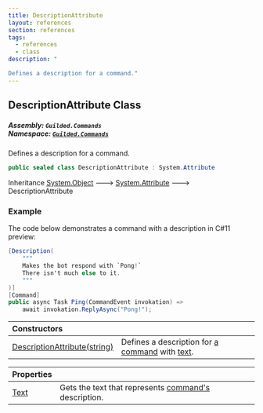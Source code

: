 ```yaml
---
title: DescriptionAttribute
layout: references
section: references
tags:
  - references
  - class
description: "

Defines a description for a command."
---
```


## DescriptionAttribute Class
##### **Assembly:** `Guilded.Commands`<br/>**Namespace:** [`Guilded.Commands`](Guilded.Commands 'Guilded.Commands')

Defines a description for a command.

```csharp
public sealed class DescriptionAttribute : System.Attribute
```

Inheritance [System.Object](https://docs.microsoft.com/en-us/dotnet/api/System.Object 'System.Object') &#129106; [System.Attribute](https://docs.microsoft.com/en-us/dotnet/api/System.Attribute 'System.Attribute') &#129106; DescriptionAttribute

### Example
  
The code below demonstrates a command with a description in C#11 preview:  
  
```csharp  
[Description(  
    """  
    Makes the bot respond with `Pong!`  
    There isn't much else to it.  
    """  
)]  
[Command]  
public async Task Ping(CommandEvent invokation) =>  
    await invokation.ReplyAsync("Pong!");  
```

| Constructors | |
| :--- | :--- |
| [DescriptionAttribute(string)](DescriptionAttribute.DescriptionAttribute(string) 'Guilded.Commands.DescriptionAttribute.DescriptionAttribute(string)') | Defines a description for [a command](CommandAttribute 'Guilded.Commands.CommandAttribute') with [text](DescriptionAttribute.DescriptionAttribute(string)#Guilded.Commands.DescriptionAttribute.DescriptionAttribute(string).text 'Guilded.Commands.DescriptionAttribute.DescriptionAttribute(string).text'). |

| Properties | |
| :--- | :--- |
| [Text](DescriptionAttribute.Text 'Guilded.Commands.DescriptionAttribute.Text') | Gets the text that represents [command's](CommandAttribute 'Guilded.Commands.CommandAttribute') description. |
